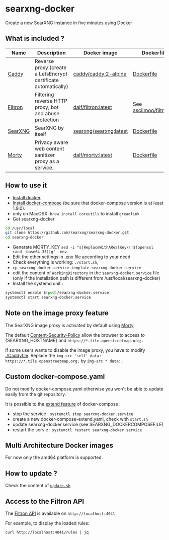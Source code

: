 # searxng-docker

Create a new SearXNG  instance in five minutes using Docker

## What is included ?

| Name | Description | Docker image | Dockerfile |
| -- | -- | -- | -- |
| [Caddy](https://github.com/caddyserver/caddy) | Reverse proxy (create a LetsEncrypt certificate automatically) | [caddy/caddy:2-alpine](https://hub.docker.com/_/caddy) | [Dockerfile](https://github.com/caddyserver/caddy-docker) |
| [Filtron](https://github.com/searxng/filtron) |  Filtering reverse HTTP proxy, bot and abuse protection | [dalf/filtron:latest](https://hub.docker.com/r/dalf/filtron) | See [asciimoo/filtron#4](https://github.com/asciimoo/filtron/pull/4) |
| [SearXNG](https://github.com/searxng/searxng) | SearXNG by itself | [searxng/searxng:latest](https://hub.docker.com/r/searxng/searxng) | [Dockerfile](https://github.com/searxng/searxng/blob/master/Dockerfile) |
| [Morty](https://github.com/dalf/morty) | Privacy aware web content sanitizer proxy as a service. | [dalf/morty:latest](https://hub.docker.com/r/dalf/morty) | [Dockerfile](https://github.com/dalf/morty/blob/master/Dockerfile) |

## How to use it
- [Install docker](https://docs.docker.com/install/)
- [Install docker-compose](https://docs.docker.com/compose/install/) (be sure that docker-compose version is at least 1.9.0).
- only on MacOSX: ```brew install coreutils``` to install ```greadlink```
- Get searxng-docker
```sh
cd /usr/local
git clone https://github.com/searxng/searxng-docker.git
cd searxng-docker
```
- Generate MORTY_KEY ```sed -i "s|ReplaceWithARealKey\!|$(openssl rand -base64 33)|g" .env```
- Edit the other settings in [.env](https://github.com/searxng/searxng-docker/blob/master/.env) file according to your need
- Check everything is working: ```./start.sh```,
- ```cp searxng-docker.service.template searxng-docker.service```
- edit the content of ```WorkingDirectory``` in the ```searxng-docker.service``` file (only if the installation path is different from /usr/local/searxng-docker)
- Install the systemd unit :
```sh
systemctl enable $(pwd)/searxng-docker.service
systemctl start searxng-docker.service
```

## Note on the image proxy feature

The SearXNG image proxy is activated by default using [Morty](https://github.com/dalf/morty).

The default [Content-Security-Policy](https://developer.mozilla.org/en-US/docs/Web/HTTP/Headers/Content-Security-Policy) allow the browser to access to {SEARXNG_HOSTNAME} and ```https://*.tile.openstreetmap.org;```.

If some users wants to disable the image proxy, you have to modify [./Caddyfile](https://github.com/searxng/searxng-docker/blob/master/Caddyfile). Replace the ```img-src 'self' data: https://*.tile.openstreetmap.org;``` by ```img-src * data:;```

## Custom docker-compose.yaml

Do not modify docker-compose.yaml otherwise you won't be able to update easily from the git repository.

It is possible to the [extend feature](https://docs.docker.com/compose/extends/) of docker-compose :
- stop the service : ```systemctl stop searxng-docker.service```
- create a new docker-compose-extend.yaml, check with ```start.sh```
- update searxng-docker.service (see SEARXNG_DOCKERCOMPOSEFILE)
- restart the servie  : ```systemctl restart searxng-docker.service```

## Multi Architecture Docker images

For now only the amd64 platform is supported.

## How to update ?

Check the content of [```update.sh```](https://github.com/searxng/searxng-docker/blob/master/update.sh)

## Access to the Filtron API

The [Filtron API](https://github.com/searxng/filtron#api) is available on ```http://localhost:4041```

For example, to display the loaded rules:
```
curl http://localhost:4041/rules | jq
```
